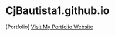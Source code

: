 # CjBautista1.github.io
[Portfolio]
<a href="https://cjbautista1.github.io/" target="_blank">
  Visit My Portfolio Website
</a>
